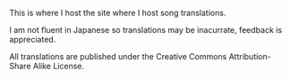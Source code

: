 This is where I host the site where I host song translations.

I am not fluent in Japanese so translations may be inacurrate, feedback is appreciated.

All translations are published under the Creative Commons Attribution-Share Alike License.
